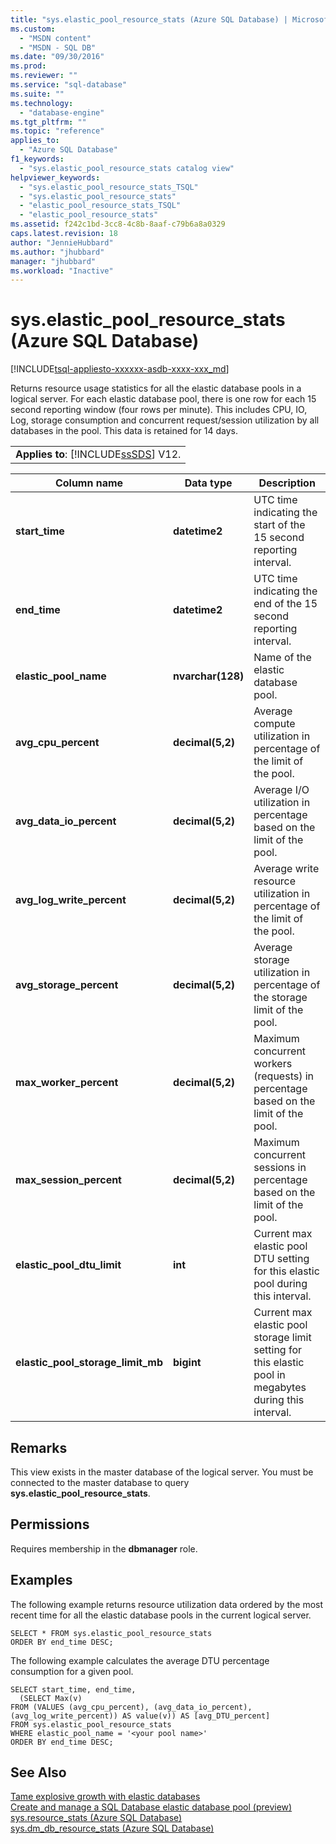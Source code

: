 ```yaml
---
title: "sys.elastic_pool_resource_stats (Azure SQL Database) | Microsoft Docs"
ms.custom: 
  - "MSDN content"
  - "MSDN - SQL DB"
ms.date: "09/30/2016"
ms.prod: 
ms.reviewer: ""
ms.service: "sql-database"
ms.suite: ""
ms.technology: 
  - "database-engine"
ms.tgt_pltfrm: ""
ms.topic: "reference"
applies_to: 
  - "Azure SQL Database"
f1_keywords: 
  - "sys.elastic_pool_resource_stats catalog view"
helpviewer_keywords: 
  - "sys.elastic_pool_resource_stats_TSQL"
  - "sys.elastic_pool_resource_stats"
  - "elastic_pool_resource_stats_TSQL"
  - "elastic_pool_resource_stats"
ms.assetid: f242c1bd-3cc8-4c8b-8aaf-c79b6a8a0329
caps.latest.revision: 18
author: "JennieHubbard"
ms.author: "jhubbard"
manager: "jhubbard"
ms.workload: "Inactive"
---
```

# sys.elastic_pool_resource_stats (Azure SQL Database)
[!INCLUDE[tsql-appliesto-xxxxxx-asdb-xxxx-xxx_md](../../includes/tsql-appliesto-xxxxxx-asdb-xxxx-xxx-md.md)]

  Returns resource usage statistics for all the elastic database pools in a logical server. For each elastic database pool, there is one row for each 15 second reporting window (four rows per minute). This includes CPU, IO, Log, storage consumption and concurrent request/session utilization by all databases in the pool. This data is retained for 14 days. 
  
||  
|-|  
|**Applies to**:  [!INCLUDE[ssSDS](../../includes/sssds-md.md)] V12.|  
  
|Column name|Data type|Description|  
|-----------------|---------------|-----------------|  
|**start_time**|**datetime2**|UTC time indicating the start of the 15 second reporting interval.|  
|**end_time**|**datetime2**|UTC time indicating the end of the 15 second reporting interval.|  
|**elastic_pool_name**|**nvarchar(128)**|Name of the elastic database pool.|  
|**avg_cpu_percent**|**decimal(5,2)**|Average compute utilization in percentage of the limit of the pool.|  
|**avg_data_io_percent**|**decimal(5,2)**|Average I/O utilization in percentage based on the limit of the pool.|  
|**avg_log_write_percent**|**decimal(5,2)**|Average write resource utilization in percentage of the limit of the pool.|  
|**avg_storage_percent**|**decimal(5,2)**|Average storage utilization in percentage of the storage limit of the pool.|  
|**max_worker_percent**|**decimal(5,2)**|Maximum concurrent workers (requests) in percentage based on the limit of the pool.|  
|**max_session_percent**|**decimal(5,2)**|Maximum concurrent sessions in percentage based on the limit of the pool.|  
|**elastic_pool_dtu_limit**|**int**|Current max elastic pool DTU setting for this elastic pool during this interval.|  
|**elastic_pool_storage_limit_mb**|**bigint**|Current max elastic pool storage limit setting for this elastic pool in megabytes during this interval.|  
  
## Remarks  
 This view exists in the master database of the logical server. You must be connected to the master database to query **sys.elastic_pool_resource_stats**.  
  
## Permissions  
 Requires membership in the **dbmanager** role.  
  
## Examples  
 The following example returns resource utilization data ordered by the most recent time for all the elastic database pools in the current logical server.  
  
```  
SELECT * FROM sys.elastic_pool_resource_stats   
ORDER BY end_time DESC;  
```  
  
 The following example calculates the average DTU percentage consumption for a given pool.  
  
```  
SELECT start_time, end_time,      
  (SELECT Max(v)      
FROM (VALUES (avg_cpu_percent), (avg_data_io_percent), (avg_log_write_percent)) AS value(v)) AS [avg_DTU_percent]    
FROM sys.elastic_pool_resource_stats   
WHERE elastic_pool_name = '<your pool name>'   
ORDER BY end_time DESC;  
```  
  
## See Also  
 [Tame explosive growth with elastic databases](https://azure.microsoft.com/documentation/articles/sql-database-elastic-pool/)   
 [Create and manage a SQL Database elastic database pool (preview)](https://azure.microsoft.com/documentation/articles/sql-database-elastic-pool-portal/)   
 [sys.resource_stats &#40;Azure SQL Database&#41;](../../relational-databases/system-catalog-views/sys-resource-stats-azure-sql-database.md)   
 [sys.dm_db_resource_stats &#40;Azure SQL Database&#41;](../../relational-databases/system-dynamic-management-views/sys-dm-db-resource-stats-azure-sql-database.md)  
  
  
